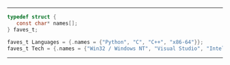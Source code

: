 ------------------------
```C
typedef struct {
   const char* names[];
} faves_t;

faves_t Languages = {.names = {"Python", "C", "C++", "x86-64"}};
faves_t Tech = {.names = {"Win32 / Windows NT", "Visual Studio", "Intel oneAPI Toolkit"}};
```
--------------
